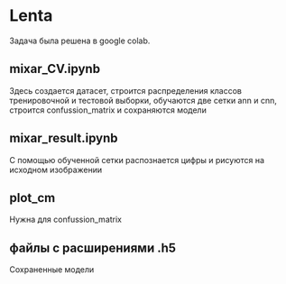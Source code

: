 # Lenta
Задача была решена в google colab.
## mixar_CV.ipynb 
Здесь создается датасет, строится распределения классов тренировочной и тестовой выборки, обучаются две сетки ann и cnn, строится confussion_matrix  и сохраняются модели
## mixar_result.ipynb
С помощью обученной сетки распознается цифры и рисуются на исходном изображении
## plot_cm
Нужна для confussion_matrix
## файлы с расширениями .h5 
Сохраненные модели
